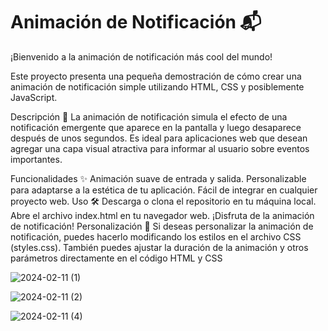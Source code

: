  # Animación de Notificación 📬
¡Bienvenido a la animación de notificación más cool del mundo!

Este proyecto presenta una pequeña demostración de cómo crear una animación de notificación simple utilizando HTML, CSS y posiblemente JavaScript.

Descripción 📝
La animación de notificación simula el efecto de una notificación emergente que aparece en la pantalla y luego desaparece después de unos segundos. Es ideal para aplicaciones web que desean agregar una capa visual atractiva para informar al usuario sobre eventos importantes.

Funcionalidades ✨
Animación suave de entrada y salida.
Personalizable para adaptarse a la estética de tu aplicación.
Fácil de integrar en cualquier proyecto web.
Uso 🛠️
Descarga o clona el repositorio en tu máquina local.
Abre el archivo index.html en tu navegador web.
¡Disfruta de la animación de notificación!
Personalización 🎨
Si deseas personalizar la animación de notificación, puedes hacerlo modificando los estilos en el archivo CSS (styles.css). También puedes ajustar la duración de la animación y otros parámetros directamente en el código HTML y CSS

![2024-02-11 (1)](https://github.com/FrancisoRocha/Notificacion-Animacion/assets/122055396/427c4454-76b2-4060-bc66-26140b50a259)

![2024-02-11 (2)](https://github.com/FrancisoRocha/Notificacion-Animacion/assets/122055396/714890aa-7924-42bc-a211-18a14891ea08)

![2024-02-11 (4)](https://github.com/FrancisoRocha/Notificacion-Animacion/assets/122055396/8a40b22a-18e0-4fdf-9630-8c12d2d564b5)
